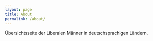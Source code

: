 ```yaml
---
layout: page
title: About
permalink: /about/
---
```


<amp-img width="600" height="300" layout="responsive" src="http://lorempixel.com/600/300/sports"></amp-img>

Übersichtsseite der Liberalen Männer in deutschsprachigen Ländern.
